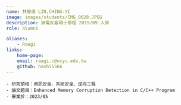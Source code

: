```yaml
---
name: 林靜儀 LIN,CHING-YI
image: images/students/IMG_0028.JPEG
description: 資電亥客碩士學程 2019/09 入學
role: alumni

aliases:
    - Raagi
links:
    home-page:
    email: raagi.c@ncyu.edu.tw
    github: nashi5566
---
```

    - 研究領域：資訊安全、系統安全、逆向工程
    - 論文題目：Enhanced Memory Corruption Detection in C/C++ Program
	- 畢業於：2023/05
